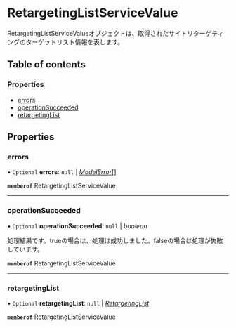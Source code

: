 # RetargetingListServiceValue


<div lang=\"ja\">RetargetingListServiceValueオブジェクトは、取得されたサイトリターゲティングのターゲットリスト情報を表します。</div> 

## Table of contents

### Properties

- [errors](retargetinglistservicevalue.md#errors)
- [operationSucceeded](retargetinglistservicevalue.md#operationsucceeded)
- [retargetingList](retargetinglistservicevalue.md#retargetinglist)

## Properties

### errors

• `Optional` **errors**: ``null`` \| [*ModelError*](modelerror.md)[]

**`memberof`** RetargetingListServiceValue

___

### operationSucceeded

• `Optional` **operationSucceeded**: ``null`` \| *boolean*

<div lang=\"ja\">処理結果です。trueの場合は、処理は成功しました。falseの場合は処理が失敗しています。</div> 

**`memberof`** RetargetingListServiceValue

___

### retargetingList

• `Optional` **retargetingList**: ``null`` \| [*RetargetingList*](retargetinglist.md)

**`memberof`** RetargetingListServiceValue
